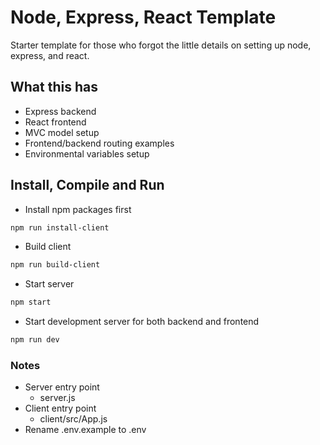 # Node, Express, React Template

Starter template for those who forgot the little details on setting up
node, express, and react.

## What this has

- Express backend
- React frontend
- MVC model setup
- Frontend/backend routing examples
- Environmental variables setup

## Install, Compile and Run

- Install npm packages first

```bash
npm run install-client
```

- Build client

```bash
npm run build-client
```

- Start server

```bash
npm start
```

- Start development server for both backend and frontend

```bash
npm run dev
```

### Notes

- Server entry point
  - server.js
- Client entry point
  - client/src/App.js
- Rename .env.example to .env
